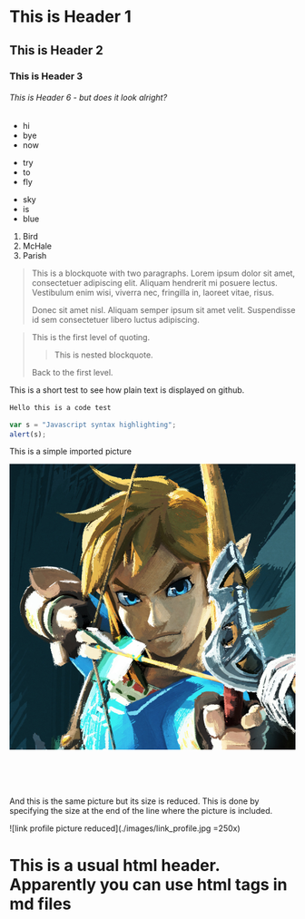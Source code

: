 # This is Header 1
## This is Header 2
### This is Header 3
###### This is Header 6 - but does it look alright?


* hi
* bye
* now

+ try
+ to
+ fly

- sky
- is
- blue 

<ol>
<li>Bird</li>
<li>McHale</li>
<li>Parish</li>
</ol>


> This is a blockquote with two paragraphs. Lorem ipsum dolor sit amet,
> consectetuer adipiscing elit. Aliquam hendrerit mi posuere lectus.
> Vestibulum enim wisi, viverra nec, fringilla in, laoreet vitae, risus.
> 
> Donec sit amet nisl. Aliquam semper ipsum sit amet velit. Suspendisse
> id sem consectetuer libero luctus adipiscing.


> This is the first level of quoting.
>
> > This is nested blockquote.
>
> Back to the first level.

This is a short test to see how plain text is displayed on github.

```
Hello this is a code test
```

```javascript
var s = "Javascript syntax highlighting";
alert(s);
```

This is a simple imported picture

![link profile picture](./images/link_profile.jpg "Title")

<br><br><br>

And this is the same picture but its size is reduced. This is done by specifying the size at the end of the line where the picture is included.

![link profile picture reduced](./images/link_profile.jpg =250x)



<h1>This is a usual html header. Apparently you can use html tags in md files</h1>